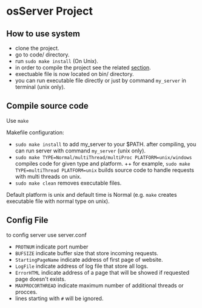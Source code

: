 # osServer Project

## How to use system
+ clone the project.
+ go to code/ directory.
+ run `sudo make install` (On Unix).
+ in order to compile the project see the related [section](##compile-source-code).
+ exectuable file is now located on bin/ directory.
+ you can run executable file directly or just by command `my_server` in terminal (unix only).

## Compile source code
Use `make`

Makefile configuration:

+ `sudo make install` to add my_server to your $PATH. after compiling, you can run server with command `my_server` (unix only).
+ `sudo make TYPE=Normal/multiThread/multiProc PLATFORM=unix/windows` compiles code for given type and platform.
++ for example, `sudo make TYPE=multiThread PLATFORM=unix` builds source code to handle requests with multi threads on unix.
+ `sudo make clean` removes executable files.

Default platform is unix and default time is Normal (e.g. `make` creates executable file with normal type on unix).

## Config File

to config server use server.conf 

+ `PROTNUM` indicate port number 
+ `BUFSIZE` indicate buffer size that store incoming requests. 
+ `StartingPageName` indicate address of first page of website. 
+ `LogFile` indicate address of log file that store all logs. 
+ `ErrorHTML` indicate address of a page that will be showed if requested page doesn't exists. 
+ `MAXPROCORTHREAD` indicate maximum number of additional threads or procces.
+ lines starting with `#` will be ignored.

